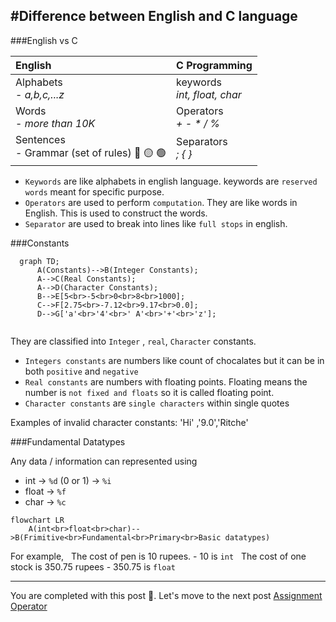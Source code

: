 #Difference between English and C language
---
###English vs C

| English      | C Programming | 
| :----        |    :----   |
| Alphabets <br> - *a,b,c,...z*      | keywords <br> *int, float, char*     |
| Words <br>- *more than 10K*        | Operators <br>  *+  - *  / %*        |
| Sentences <br> - Grammar (set of rules)  :red_circle: 🟡 🟢 | Separators <br> *; { }* |

- `Keywords` are like alphabets in english language. keywords are `reserved words` meant for specific purpose.
- `Operators` are used to perform `computation`. They are like words in English. This is used to construct the words.
- `Separator` are used to break into lines like `full stops` in english.

###Constants 
```mermaid
  graph TD;
      A(Constants)-->B(Integer Constants);
      A-->C(Real Constants);
      A-->D(Character Constants);
      B-->E[5<br>-5<br>0<br>8<br>1000];
      C-->F[2.75<br>-7.12<br>9.17<br>0.0];
      D-->G['a'<br>'4'<br>' A'<br>'+'<br>'z'];
      
```
They are classified into `Integer` , `real`, `Character` constants.
- `Integers constants` are numbers like count of chocalates but it can be in both `positive` and `negative`
- `Real constants` are numbers with floating points. Floating means the number is `not fixed and floats` so it is called floating point.
- `Character constants` are `single characters` within single quotes 

Examples of invalid character constants: 'Hi' ,'9.0','Ritche'

###Fundamental Datatypes

Any data / information can represented using
- int -> `%d` (0 or 1) -> `%i`
- float -> `%f`
- char -> `%c`

```mermaid
flowchart LR
    A(int<br>float<br>char)-->B(Frimitive<br>Fundamental<br>Primary<br>Basic datatypes)
```
For example, 
&nbsp;  The cost of pen is 10 rupees. - 10 is `int`
&nbsp; The cost of one stock is 350.75 rupees - 350.75 is `float`

---
 You are completed with this post 🥳. Let's move to the next post [Assignment Operator](/c-lang/assignment-operator)